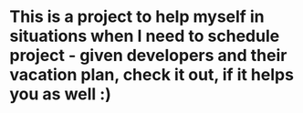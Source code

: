 # This is a project to help myself in situations when I need to schedule project - given developers and their vacation plan, check it out, if it helps you as well :)
